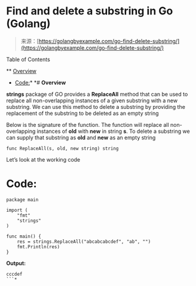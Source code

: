 <!--yml
category: 未分类
date: 2024-10-13 06:13:50
-->

# Find and delete a substring in Go (Golang)

> 来源：[https://golangbyexample.com/go-find-delete-substring/](https://golangbyexample.com/go-find-delete-substring/)

Table of Contents

 **   [Overview](#Overview "Overview")
*   [Code:](#Code "Code:")*  *# **Overview**

**strings** package of GO provides a **ReplaceAll** method that can be used to replace all non-overlapping instances of a given substring with a new substring. We can use this method to delete a substring by providing the replacement of the substring to be deleted as an empty string

Below is the signature of the function. The function will replace all non-overlapping instances of **old** with **new** in string **s**. To delete a substring we can supply that substring as **old** and **new** as an empty string

```
func ReplaceAll(s, old, new string) string
```

Let’s look at the working code

# **Code:**

```
package main

import (
    "fmt"
    "strings"
)

func main() {
    res = strings.ReplaceAll("abcabcabcdef", "ab", "")
    fmt.Println(res)
}
```

**Output:**

```
cccdef
```*